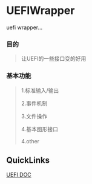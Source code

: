# UEFIWrapper
uefi wrapper...


### 目的
>
> 让UEFI的一些接口变的好用
>


### 基本功能
>
> 1.标准输入/输出
>
> 2.事件机制
>
> 3.文件操作
>
> 4.基本图形接口
>
> 4.other



## QuickLinks

[UEFI DOC](https://kagurazakakotori.github.io/ubmp-cn/)